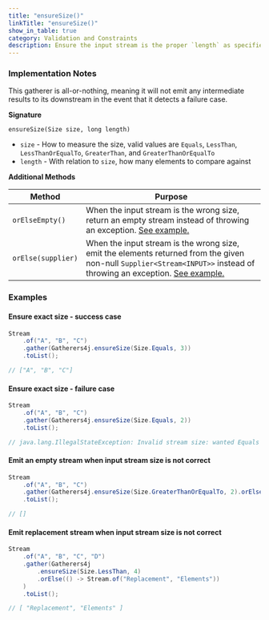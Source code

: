 ```yaml
---
title: "ensureSize()"
linkTitle: "ensureSize()"
show_in_table: true
category: Validation and Constraints
description: Ensure the input stream is the proper `length` as specified by `size`
---
```


### Implementation Notes
This gatherer is all-or-nothing, meaning it will not emit any intermediate results to its downstream in the event that it detects a failure case.

**Signature**

`ensureSize(Size size, long length)`
* `size` - How to measure the size, valid values are `Equals`, `LessThan`, `LessThanOrEqualTo`, `GreaterThan`, and `GreaterThanOrEqualTo`
* `length` - With relation to `size`, how many elements to compare against
  
**Additional Methods**

| Method             | Purpose                                                                                                                                                                                                                                |
|--------------------|----------------------------------------------------------------------------------------------------------------------------------------------------------------------------------------------------------------------------------------|
| `orElseEmpty()`    | When the input stream is the wrong size, return an empty stream instead of throwing an exception. [See example.](#emit-an-empty-stream-when-input-stream-size-is-not-correct)                                                          |
| `orElse(supplier)` | When the input stream is the wrong size, emit the elements returned from the given non-null `Supplier<Stream<INPUT>>` instead of throwing an exception. [See example.](#emit-replacement-stream-when-input-stream-size-is-not-correct) |

### Examples

#### Ensure exact size - success case

```java
Stream
    .of("A", "B", "C")
    .gather(Gatherers4j.ensureSize(Size.Equals, 3))
    .toList();

// ["A", "B", "C"]
```

#### Ensure exact size - failure case

```java
Stream
    .of("A", "B", "C")
    .gather(Gatherers4j.ensureSize(Size.Equals, 2))
    .toList();

// java.lang.IllegalStateException: Invalid stream size: wanted Equals 2
```

#### Emit an empty stream when input stream size is not correct

```java
Stream
    .of("A", "B", "C")
    .gather(Gatherers4j.ensureSize(Size.GreaterThanOrEqualTo, 2).orElseEmpty())
    .toList();

// []
```

#### Emit replacement stream when input stream size is not correct

```java
Stream
    .of("A", "B", "C", "D")
    .gather(Gatherers4j
        .ensureSize(Size.LessThan, 4)
        .orElse(() -> Stream.of("Replacement", "Elements"))
    )
    .toList();

// [ "Replacement", "Elements" ]
```